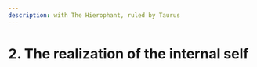```yaml
---
description: with The Hierophant, ruled by Taurus
---
```


# 2. The realization of the internal self

